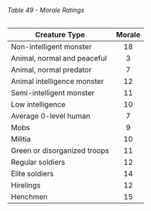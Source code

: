 ###### Table 49 - Morale Ratings

| **Creature Type**            | **Morale** |
| ---------------------------- | :----------: |
| Non-intelligent monster      | 18         |
| Animal, normal and peaceful  | 3          |
| Animal, normal predator      | 7          |
| Animal intelligence monster  | 12         |
| Semi-intelligent monster     | 11         |
| Low intelligence             | 10         |
| Average 0-level human        | 7          |
| Mobs                         | 9          |
| Militia                      | 10         |
| Green or disorganized troops | 11         |
| Regular soldiers             | 12         |
| Elite soldiers               | 14         |
| Hirelings                    | 12         |
| Henchmen                     | 15         |
